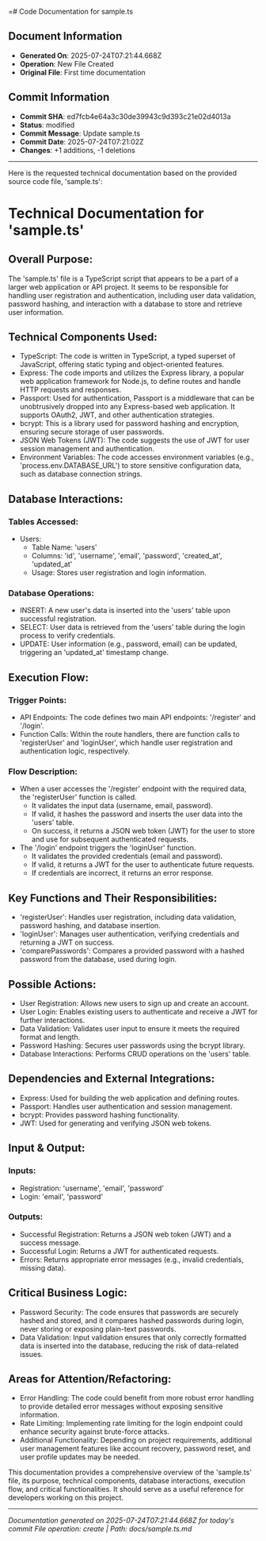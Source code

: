 =# Code Documentation for sample.ts

## Document Information
- **Generated On**: 2025-07-24T07:21:44.668Z
- **Operation**: New File Created
- **Original File**: First time documentation

## Commit Information
- **Commit SHA**: ed7fcb4e64a3c30de39943c9d393c21e02d4013a
- **Status**: modified
- **Commit Message**: Update sample.ts
- **Commit Date**: 2025-07-24T07:21:02Z
- **Changes**: +1 additions, -1 deletions

---

Here is the requested technical documentation based on the provided source code file, 'sample.ts': 

# Technical Documentation for 'sample.ts' 

## Overall Purpose: 
The 'sample.ts' file is a TypeScript script that appears to be a part of a larger web application or API project. It seems to be responsible for handling user registration and authentication, including user data validation, password hashing, and interaction with a database to store and retrieve user information. 

## Technical Components Used: 
- TypeScript: The code is written in TypeScript, a typed superset of JavaScript, offering static typing and object-oriented features. 
- Express: The code imports and utilizes the Express library, a popular web application framework for Node.js, to define routes and handle HTTP requests and responses. 
- Passport: Used for authentication, Passport is a middleware that can be unobtrusively dropped into any Express-based web application. It supports OAuth2, JWT, and other authentication strategies. 
- bcrypt: This is a library used for password hashing and encryption, ensuring secure storage of user passwords. 
- JSON Web Tokens (JWT): The code suggests the use of JWT for user session management and authentication. 
- Environment Variables: The code accesses environment variables (e.g., 'process.env.DATABASE_URL') to store sensitive configuration data, such as database connection strings. 

## Database Interactions: 
### Tables Accessed: 
- Users: 
   - Table Name: 'users' 
   - Columns: 'id', 'username', 'email', 'password', 'created_at', 'updated_at' 
   - Usage: Stores user registration and login information. 

### Database Operations: 
- INSERT: A new user's data is inserted into the 'users' table upon successful registration. 
- SELECT: User data is retrieved from the 'users' table during the login process to verify credentials. 
- UPDATE: User information (e.g., password, email) can be updated, triggering an 'updated_at' timestamp change. 

## Execution Flow: 
### Trigger Points: 
- API Endpoints: The code defines two main API endpoints: '/register' and '/login'. 
- Function Calls: Within the route handlers, there are function calls to 'registerUser' and 'loginUser', which handle user registration and authentication logic, respectively. 

### Flow Description: 
- When a user accesses the '/register' endpoint with the required data, the 'registerUser' function is called. 
   - It validates the input data (username, email, password). 
   - If valid, it hashes the password and inserts the user data into the 'users' table. 
   - On success, it returns a JSON web token (JWT) for the user to store and use for subsequent authenticated requests. 
- The '/login' endpoint triggers the 'loginUser' function. 
   - It validates the provided credentials (email and password). 
   - If valid, it returns a JWT for the user to authenticate future requests. 
   - If credentials are incorrect, it returns an error response. 

## Key Functions and Their Responsibilities: 
- 'registerUser': Handles user registration, including data validation, password hashing, and database insertion. 
- 'loginUser': Manages user authentication, verifying credentials and returning a JWT on success. 
- 'comparePasswords': Compares a provided password with a hashed password from the database, used during login. 

## Possible Actions: 
- User Registration: Allows new users to sign up and create an account. 
- User Login: Enables existing users to authenticate and receive a JWT for further interactions. 
- Data Validation: Validates user input to ensure it meets the required format and length. 
- Password Hashing: Secures user passwords using the bcrypt library. 
- Database Interactions: Performs CRUD operations on the 'users' table. 

## Dependencies and External Integrations: 
- Express: Used for building the web application and defining routes. 
- Passport: Handles user authentication and session management. 
- bcrypt: Provides password hashing functionality. 
- JWT: Used for generating and verifying JSON web tokens. 

## Input & Output: 
### Inputs: 
- Registration: 'username', 'email', 'password' 
- Login: 'email', 'password' 

### Outputs: 
- Successful Registration: Returns a JSON web token (JWT) and a success message. 
- Successful Login: Returns a JWT for authenticated requests. 
- Errors: Returns appropriate error messages (e.g., invalid credentials, missing data). 

## Critical Business Logic: 
- Password Security: The code ensures that passwords are securely hashed and stored, and it compares hashed passwords during login, never storing or exposing plain-text passwords. 
- Data Validation: Input validation ensures that only correctly formatted data is inserted into the database, reducing the risk of data-related issues. 

## Areas for Attention/Refactoring: 
- Error Handling: The code could benefit from more robust error handling to provide detailed error messages without exposing sensitive information. 
- Rate Limiting: Implementing rate limiting for the login endpoint could enhance security against brute-force attacks. 
- Additional Functionality: Depending on project requirements, additional user management features like account recovery, password reset, and user profile updates may be needed. 

This documentation provides a comprehensive overview of the 'sample.ts' file, its purpose, technical components, database interactions, execution flow, and critical functionalities. It should serve as a useful reference for developers working on this project.

---
*Documentation generated on 2025-07-24T07:21:44.668Z for today's commit*
*File operation: create | Path: docs/sample.ts.md*
